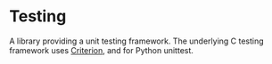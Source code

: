 # Testing



A library providing a unit testing framework.
The underlying C testing framework uses [Criterion](https://criterion.readthedocs.io/),
and for Python unittest.

